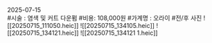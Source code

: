 2025-07-15  
#시술 : 염색 및 커트 다운펌 
#비용: 108,000원 
#가계명 : 오라이
#전/후 사진
	![[20250715_111050.heic]]
	![[20250715_134105.heic]]
	![[20250715_134121.heic]]
	![[20250715_134121 1.heic]]
